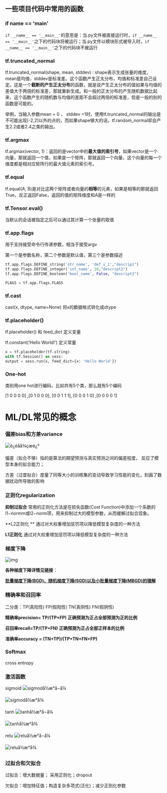 ## 一些项目代码中常用的函数

### if __name__ == '__main__'

`if __name__ == '__main__'`的意思是：当.py文件被直接运行时，`if __name__ == '__main__'`之下的代码块将被运行；当.py文件以模块形式被导入时，`if __name__ == '__main__'`之下的代码块不被运行

### tf.truncated_normal

tf.truncated_normal(shape, mean, stddev) : shape表示生成张量的维度，mean是均值，stddev是标准差。这个函数产生正太分布，均值和标准差自己设定。这是一个**截断的产生正太分布**的函数，就是说产生正太分布的值如果与均值的差值大于两倍的标准差，那就重新生成。和一般的正太分布的产生随机数据比起来，这个函数产生的随机数与均值的差距不会超过两倍的标准差，但是一般的别的函数是可能的。

举例，当输入参数mean = 0 ， stddev =1时，使用tf.truncated_normal的输出是不可能出现[-2,2]以外的点的，而如果shape够大的话，tf.random_normal却会产生2.2或者2.4之类的输出。

### tf.argmax

tf.argmax(vector, 1)：返回的是vector中的**最大值的索引号**，如果vector是一个向量，那就返回一个值，如果是一个矩阵，那就返回一个向量，这个向量的每一个维度都是相对应矩阵行的最大值元素的索引号。

### tf.equal

tf.equal(A, B)是对比这两个矩阵或者向量的**相等**的元素，如果是相等的那就返回True，反正返回False，返回的值的矩阵维度和A是一样的

### tf.Tensor.eval()

当默认的会话被指定之后可以通过其计算一个张量的取值

### tf.app.flags

用于支持接受命令行传递参数，相当于接受argv

第一个是参数名称，第二个参数是默认值，第三个是参数描述

```python
tf.app.flags.DEFINE_string('str_name', 'def_v_1',"descrip1")
tf.app.flags.DEFINE_integer('int_name', 10,"descript2")
tf.app.flags.DEFINE_boolean('bool_name', False, "descript3")

FLAGS = tf.app.flags.FLAGS
```

### tf.cast

cast(x, dtype, name=None)  将x的数据格式转化成dtype

### tf.placeholder()

tf.placeholder() 和 feed_dict  定义变量

tf.constant(‘Hello World!’)  定义常量

```python
x = tf.placeholder(tf.string)
with tf.Session() as sess:
output = sess.run(x, feed_dict={x: 'Hello World'})
```

### One-hot

类别用one hot进行编码，比如共有5个类，那么就有5个编码

[1 0 0 0 0] ,[0 1 0 0 0], [0 0 1 1 1], [0 0 0 1 0] ,[0 0 0 0 1]







# ML/DL常见的概念

### 偏差bias和方差variance

![è¿éåå¾çæè¿°](https://img-blog.csdn.net/20180905202253853?watermark/2/text/aHR0cHM6Ly9ibG9nLmNzZG4ubmV0L3NpbmF0XzMwMzUzMjU5/font/5a6L5L2T/fontsize/400/fill/I0JBQkFCMA==/dissolve/70)

偏差（拟合不够）指的是算法的期望预测与真实预测之间的偏差程度， 反应了模型本身的拟合能力； 

方差（过度拟合）度量了同等大小的训练集的变动导致学习性能的变化，刻画了数据扰动所导致的影响

### 正则化regularization

**抑制过拟合**   常用的正则化方法是在损失函数(Cost Function)中添加一个系数的l1−normm或l2−norm项，用来抑制过大的模型参数，从而缓解过拟合现象。

**L2正则化 **  通过对大权重增加惩罚项以降低模型复杂度的一种方法

**L1正则化**   通过对大权重增加惩罚项以降低模型复杂度的一种方法

### 梯度下降

![img](https://images2015.cnblogs.com/blog/743682/201511/743682-20151108172551399-1795553319.png)



**各种梯度下降详情见链接**：

 [**批量梯度下降(BGD)、随机梯度下降(SGD)以及小批量梯度下降(MBGD)的理解**](https://www.cnblogs.com/lliuye/p/9451903.html)



### 精确率和召回率

二分类：TP(真阳性) FP(假阳性) TN(真阴性) FN(假阴性)

**精确率precision= TP/(TP+FP)   正确预测为正占全部预测为正的比例**

**召回率recall=TP/(TP+FN)   正确预测为正占全部正样本的比例**

**准确率accuracy  = (TN+TP)/(TP+TN+FN+FP)**

### Softmax

cross entropy 

### 激活函数

sigmoid         ![sigmodå½æ°å¬å¼](https://img-blog.csdn.net/20180104112208199?watermark/2/text/aHR0cDovL2Jsb2cuY3Nkbi5uZXQva2FuZ3lpNDEx/font/5a6L5L2T/fontsize/400/fill/I0JBQkFCMA==/dissolve/70/gravity/SouthEast)

![sigmodå½æ°å¾](https://img-blog.csdn.net/20180104111804326?watermark/2/text/aHR0cDovL2Jsb2cuY3Nkbi5uZXQva2FuZ3lpNDEx/font/5a6L5L2T/fontsize/400/fill/I0JBQkFCMA==/dissolve/70/gravity/SouthEast)



tanh             ![tanhå½æ°å¬å¼](https://img-blog.csdn.net/20180104112848849?watermark/2/text/aHR0cDovL2Jsb2cuY3Nkbi5uZXQva2FuZ3lpNDEx/font/5a6L5L2T/fontsize/400/fill/I0JBQkFCMA==/dissolve/70/gravity/SouthEast)



![tanhå½æ°å¾](https://img-blog.csdn.net/20180104113045182?watermark/2/text/aHR0cDovL2Jsb2cuY3Nkbi5uZXQva2FuZ3lpNDEx/font/5a6L5L2T/fontsize/400/fill/I0JBQkFCMA==/dissolve/70/gravity/SouthEast)

relu                ![reluå½æ°å¬å¼](https://img-blog.csdn.net/20180104113836278?watermark/2/text/aHR0cDovL2Jsb2cuY3Nkbi5uZXQva2FuZ3lpNDEx/font/5a6L5L2T/fontsize/400/fill/I0JBQkFCMA==/dissolve/70/gravity/SouthEast)



![reluå½æ°å¾](https://img-blog.csdn.net/20180104114009780?watermark/2/text/aHR0cDovL2Jsb2cuY3Nkbi5uZXQva2FuZ3lpNDEx/font/5a6L5L2T/fontsize/400/fill/I0JBQkFCMA==/dissolve/70/gravity/SouthEast)

### 过拟合和欠拟合

过拟合：增大数据量； 采用正则化；dropout

欠拟合：增加特征值；构造复杂多项式(泛化)；减少正则化参数